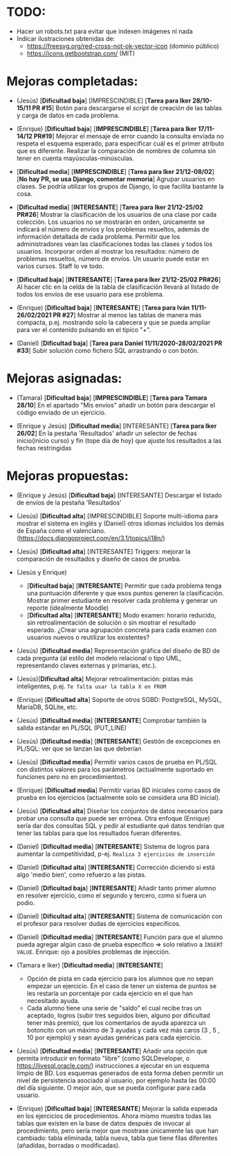 # TODO:
 * Hacer un robots.txt para evitar que indexen imágenes ni nada
 * Indicar ilustraciones obtenidas de:
   * https://freesvg.org/red-cross-not-ok-vector-icon (dominio público)
   * https://icons.getbootstrap.com/ (MIT)
   
# Mejoras completadas:   
* (Jesús) [**Dificultad baja**] [IMPRESCINDIBLE] [**Tarea para Iker 28/10-15/11 PR #15**]
 Botón para descargarse el *script* de creación de las tablas y carga de datos en cada problema.
 
 * (Enrique) [**Dificultad baja**] [**IMPRESCINDIBLE**] [**Tarea para Iker 17/11-14/12 PR#19**]
Mejorar el mensaje de error cuando la consulta enviada no respeta el 
esquema esperado, para especificar cuál es el primer atributo que es
diferente. Realizar la comparación de nombres de columna sin tener 
en cuenta mayúsculas-minúsculas.

* [**Dificultad media**] [**IMPRESCINDIBLE**]  [**Tarea para Iker 21/12-08/02**] [**No hay PR, se usa Django, comentar memoria**]
Agrupar usuarios en clases. Se podría utilizar los grupos de Django, lo que facilita bastante la cosa.

* [**Dificultad media**] [**INTERESANTE**]  [**Tarea para Iker 21/12-25/02 PR#26**]
Mostrar la clasificación de los usuarios de una clase por cada colección. Los usuarios no se mostrarán en orden,
únicamente se indicará el número de envíos y los problemas resueltos, además de información detallada de cada problema.
Permitir que los administradores vean las clasificaciones todas las clases y todos los usuarios. 
Incorporar orden al mostrar los resultados: número de problemas resueltos, número de envíos.
Un usuario puede estar en varios cursos. Staff lo ve todo.

* [**Dificultad baja**] [**INTERESANTE**]  [**Tarea para Iker 21/12-25/02 PR#26**]
Al hacer clic en la celda de la tabla de clasificación llevará al listado de todos los envíos de ese usuario para ese problema.

* (Enrique) [**Dificultad baja**] [**INTERESANTE**] [**Tarea para Iván 11/11-26/02/2021 PR #27**]
 Mostrar al menos las tablas de manera más compacta, p.ej. mostrando 
 solo la cabecera y que se pueda ampliar para ver el contenido pulsando 
 en el típico "+".
 
 * (Daniel) [**Dificultad baja**] [**Tarea para Daniel 11/11/2020-28/02/2021 PR #33**]
Subir solución como fichero SQL arrastrando o con botón.


# Mejoras asignadas:
* (Tamara) [**Dificultad baja**] [**IMPRESCINDIBLE**] [**Tarea para Tamara 28/10**]
En el apartado "Mis envíos" añadir un botón para descargar el código enviado de un ejercicio.

* (Enrique y Jesús) [**Dificultad media**] [INTERESANTE] [**Tarea para Iker 26/02**]
  En la pestaña 'Resultados' añadir un selector de fechas inicio(inicio curso) y fin (tope día de hoy) que ajuste los resultados a las fechas restringidas

# Mejoras propuestas:
* (Enrique y Jesús) [**Dificultad baja**] [INTERESANTE]
  Descargar el listado de envíos de la pestaña 'Resultados'
  
* (Jesús) [**Dificultad alta**] [IMPRESCINDIBLE]
 Soporte multi-idioma para mostrar el sistema en inglés y (Daniel) otros idiomas incluidos los demás de España como el valenciano. (https://docs.djangoproject.com/en/3.1/topics/i18n/)

* (Jesús) [**Dificultad alta**] [INTERESANTE]
 Triggers: mejorar la comparación de resultados y diseño de casos de prueba.

* (Jesús y Enrique) 
     * [**Dificultad baja**] [**INTERESANTE**] Permitir que cada problema tenga una puntuación diferente y que esos
       puntos generen la clasificación. Mostrar primer estudiante en resolver cada problema y generar un reporte (idealmente Moodle)
     * [**Dificultad alta**] [**INTERESANTE**] Modo examen: horario reducido, sin retroalimentación de solución o sin mostrar el resultado esperado. ¿Crear una agrupación concreta para cada examen con usuarios nuevos o reutilizar los existentes?

* (Jesús) [**Dificultad media**] 
 Representación gráfica del diseño de BD de cada pregunta (al estilo del modelo relacional o tipo UML, representando claves externas y primarias, etc.). 
  
* (Jesús)[**Dificultad alta**]
 Mejorar retroalimentación: pistas más inteligentes, p.ej. `Te falta usar la tabla X en FROM`

* (Enrique) [**Dificultad alta**]
Soporte de otros SGBD: PostgreSQL, MySQL, MariaDB, SQLite, etc.

* (Jesús) [**Dificultad media**] [**INTERESANTE**]
Comprobar también la salida estándar en PL/SQL (PUT_LINE)

* (Jesús) [**Dificultad media**] [**INTERESANTE**]
Gestión de excepciones en PL/SQL: ver que se lanzan las que deberían

* (Jesús) [**Dificultad media**]
Permitir varios casos de prueba en PL/SQL con distintos valores para los parámetros (actualmente suportado en funciones pero no en procedimientos).

* (Enrique) [**Dificultad media**]
Permitir varias BD iniciales como casos de prueba en los ejercicios (actualmente solo se considera una BD inicial).

* (Jesús) [**Dificultad alta**] 
Diseñar los conjuntos de datos necesarios para probar una consulta que puede ser errónea. Otra enfoque (Enrique) sería dar dos consultas SQL y pedir al estudiante qué datos tendrían que tener las tablas para que los resultados fueran diferentes.

* (Daniel) [**Dificultad media**] [**INTERESANTE**]
Sistema de logros para aumentar la competitividad, p-ej. `Realiza 3 ejercicios de inserción`

* (Daniel) [**Dificultad alta**] [**INTERESANTE**]
Corrección diciendo si está algo 'medio bien', como refuerzo a las pistas.

* (Daniel) [**Dificultad baja**] [**INTERESANTE**]
Añadir tanto primer alumno en resolver ejercicio, como el segundo y tercero, como si fuera un podio.

* (Daniel) [**Dificultad alta**] [**INTERESANTE**]
Sistema de comunicación con el profesor para resolver dudas de ejercicios específicos.

* (Daniel) [**Dificultad media**] [**INTERESANTE**]
Función para que el alumno pueda agregar algún caso de prueba específico => solo relativo a `INSERT VALUE`.
Enrique: ojo a posibles problemas de injección.

* (Tamara e Iker) [**Dificultad media**] [**INTERESANTE**]
    * Opción de pista en cada ejercicio para los alumnos que no sepan empezar un ejercicio. En el caso de tener un sistema de puntos se les restaría un porcentaje por cada ejercicio en el que han necesitado ayuda.
    * Cada alumno tiene una serie de "saldo" el cual recibe tras un aceptado, logros (subir tres seguidos bien, alguno por dificultad tener más premio), que los comentarios de ayuda aparezca un botoncito con un máximo de 3 ayudas y cada vez más caros (3 , 5 , 10 por ejemplo) y sean ayudas genéricas para cada ejercicio.

* (Jesús) [**Dificultad media**] [**INTERESANTE**]
Añadir una opción que permita introducir en formato "libre" (como
SQLDeveloper, o https://livesql.oracle.com/) instrucciones a ejecutar
en un esquema limpio de BD. Los esquemas generados de esta forma deben
permitir un nivel de persistencia asociado al usuario, por ejemplo
hasta las 00:00 del día siguiente. O mejor aún, que se pueda
configurar para cada usuario.

* (Enrique) [**Dificultad baja**] [**INTERESANTE**]
Mejorar la salida esperada en los ejercicios de procedimientos.
Ahora mismo muestra todas las tablas que existen en la base de 
datos después de invocar al procedimiento, pero sería mejor que
mostrase únicamente las que han cambiado: tabla eliminada, tabla 
nueva, tabla que tiene filas diferentes (añadidas, borradas o 
modificadas).



